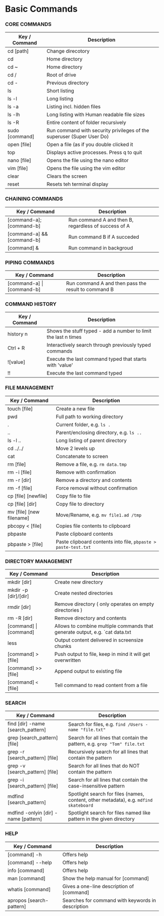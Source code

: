 # Basic Commands

### CORE COMMANDS

| Key / Command | Description |
| ------------- | ----------- |
| cd [path] | Change direcotory |
| cd | Home directory |
| cd ~ | Home directory |
| cd / | Root of drive |
| cd - | Previous directory |
| ls | Short listing |
| ls -l | Long listing |
| ls -a | Listing incl. hidden files |
| ls -lh | Long listing with Human readable file sizes |
| ls -R | Entire content of folder recursively |
| sudo [command] | Run command with security privileges of the superuser (Super User Do) |
| open [file] | Open a file (as if you double clicked it |
| top | Displays active processes. Press q to quit |
| nano [file] | Opens the file using the nano editor |
| vim [file] | Opens the file using the vim editor |
| clear | Clears the screen |
| reset | Resets teh terminal display |

### CHAINING COMMANDS

| Key / Command | Description |
| ------------- | ----------- |
| [command-a]; [command-b] | Run command A and then B, regardless of success of A |
| [command-a] && [command-b] | Run command B if A succeded |
| [command] & | Run command in backgroud |

### PIPING COMMANDS

| Key / Command | Description |
| ------------- | ----------- |
| [command-a] \| [command-b] | Run command A and then pass the result to command B |

### COMMAND HISTORY

| Key / Command | Description |
| ------------- | ----------- |
| history n | Shows the stuff typed - add a number to limit the last n times |
| Ctrl + R | Interactively search through previously typed commands |
| ![value] | Execute the last command typed that starts with 'value' |
| !! | Execute the last command typed |

### FILE MANAGEMENT

| Key / Command | Description |
| ------------- | ----------- |
| touch [file] |   Create a new file |
| pwd | Full path to working directory |
| . |  Current folder, e.g. `ls .` |
| .. | Parent/enclosing directory, e.g. `ls ..` |
| ls -l .. | Long listing of parent directory |
| cd ../../ | Move 2 levels up |
| cat | Concatenate to screen |
| rm [file] |  Remove a file, e.g. `rm data.tmp` |
| rm -i [file] | Remove with confirmation |
| rm -r [dir] | Remove a directory and contents |
| rm -f [file] | Force removal without confirmation |
| cp [file] [newfile] | Copy file to file |
| cp [file] [dir] | Copy file to directory |
| mv [file] [new filename] |  Move/Rename, e.g. `mv file1.ad /tmp` |
| pbcopy < [file] | Copies file contents to clipboard |
| pbpaste | Paste clipboard contents |
| pbpaste > [file] | Paste clipboard contents into file, `pbpaste > paste-test.txt` |

### DIRECTORY MANAGEMENT

| Key / Command | Description |
| ------------- | ----------- |
| mkdir [dir] | Create new directory |
| mkdir -p [dir]/[dir] |  Create nested directories |
| rmdir [dir] | Remove directory ( only operates on empty directories ) |
| rm -R [dir] | Remove directory and contents |
| [command] \| [command] | Allows to combine multiple commands that generate output, e.g. `cat data.txt | pbcopy` |
| less |  Output content delivered in screensize chunks |
| [command] > [file] |  Push output to file, keep in mind it will get overwritten |
| [command] >> [file] | Append output to existing file |
| [command] `<`  [file] |  Tell command to read content from a file |

### SEARCH

| Key / Command | Description |
| ------------- | ----------- |
| find [dir] -name [search_pattern] | Search for files, e.g. `find /Users -name "file.txt"` |
| grep [search_pattern] [file] | Search for all lines that contain the pattern, e.g. `grep "Tom" file.txt` |
| grep -r [search_pattern] [file] | Recursively search for all lines that contain the pattern |
| grep -v [search_pattern] [file] | Search for all lines that do NOT contain the pattern |
| grep -i [search_pattern] [file] | Search for all lines that contain the case-insensitive pattern |
| mdfind [search_pattern] | Spotlight search for files (names, content, other metadata), e.g. `mdfind skateboard` |
| mdfind -onlyin [dir] -name [pattern] | Spotlight search for files named like pattern in the given directory |

### HELP

| Key / Command | Description |
| ------------- | ----------- |
| [command] -h |  Offers help |
| [command] --help | Offers help |
| info [command] | Offers help |
| man [command] |  Show the help manual for [command] |
| whatis [command] | Gives a one-line description of [command] |
| apropos [search-pattern] | Searches for command with keywords in description |
